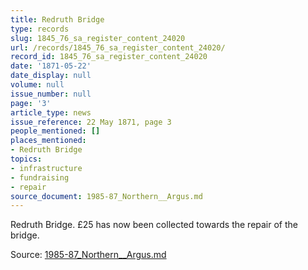```yaml
---
title: Redruth Bridge
type: records
slug: 1845_76_sa_register_content_24020
url: /records/1845_76_sa_register_content_24020/
record_id: 1845_76_sa_register_content_24020
date: '1871-05-22'
date_display: null
volume: null
issue_number: null
page: '3'
article_type: news
issue_reference: 22 May 1871, page 3
people_mentioned: []
places_mentioned:
- Redruth Bridge
topics:
- infrastructure
- fundraising
- repair
source_document: 1985-87_Northern__Argus.md
---
```


Redruth Bridge.  £25 has now been collected towards the repair of the bridge.

Source: [1985-87_Northern__Argus.md](/downloads/markdown/1985-87_Northern__Argus.md)
